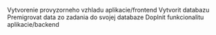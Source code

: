  Vytvorenie provyzorneho vzhladu aplikacie/frontend 
Vytvorit databazu
Premigrovat data zo zadania do svojej databaze
Doplnit funkcionalitu aplikacie/backend
